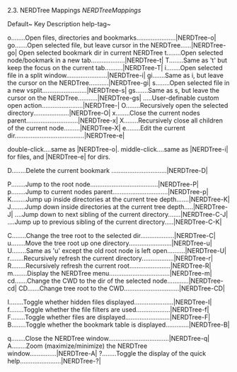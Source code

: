2.3. NERDTree Mappings                                        *NERDTreeMappings*

Default~
Key      Description                                                  help-tag~

o........Open files, directories and bookmarks......................|NERDTree-o|
go.......Open selected file, but leave cursor in the NERDTree......|NERDTree-go|
         Open selected bookmark dir in current NERDTree
t........Open selected node/bookmark in a new tab...................|NERDTree-t|
T........Same as 't' but keep the focus on the current tab..........|NERDTree-T|
i........Open selected file in a split window.......................|NERDTree-i|
gi.......Same as i, but leave the cursor on the NERDTree...........|NERDTree-gi|
s........Open selected file in a new vsplit.........................|NERDTree-s|
gs.......Same as s, but leave the cursor on the NERDTree...........|NERDTree-gs|
<CR>.....User-definable custom open action.......................|NERDTree-<CR>|
O........Recursively open the selected directory....................|NERDTree-O|
x........Close the current nodes parent.............................|NERDTree-x|
X........Recursively close all children of the current node.........|NERDTree-X|
e........Edit the current dir.......................................|NERDTree-e|

double-click....same as |NERDTree-o|.
middle-click....same as |NERDTree-i| for files, and |NERDTree-e| for dirs.

D........Delete the current bookmark ...............................|NERDTree-D|

P........Jump to the root node......................................|NERDTree-P|
p........Jump to current nodes parent...............................|NERDTree-p|
K........Jump up inside directories at the current tree depth.......|NERDTree-K|
J........Jump down inside directories at the current tree depth.....|NERDTree-J|
<C-J>....Jump down to next sibling of the current directory.......|NERDTree-C-J|
<C-K>....Jump up to previous sibling of the current directory.....|NERDTree-C-K|

C........Change the tree root to the selected dir...................|NERDTree-C|
u........Move the tree root up one directory........................|NERDTree-u|
U........Same as 'u' except the old root node is left open..........|NERDTree-U|
r........Recursively refresh the current directory..................|NERDTree-r|
R........Recursively refresh the current root.......................|NERDTree-R|
m........Display the NERDTree menu..................................|NERDTree-m|
cd.......Change the CWD to the dir of the selected node............|NERDTree-cd|
CD.......Change tree root to the CWD...............................|NERDTree-CD|

I........Toggle whether hidden files displayed......................|NERDTree-I|
f........Toggle whether the file filters are used...................|NERDTree-f|
F........Toggle whether files are displayed.........................|NERDTree-F|
B........Toggle whether the bookmark table is displayed.............|NERDTree-B|

q........Close the NERDTree window..................................|NERDTree-q|
A........Zoom (maximize/minimize) the NERDTree window...............|NERDTree-A|
?........Toggle the display of the quick help.......................|NERDTree-?|
